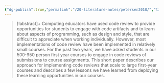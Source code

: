 ```yaml
---
{"dg-publish":true,"permalink":"/20-literature-notes/petersen2018/","title":"Code reviews in large, first-year courses","tags":["computer-science","peer-assessment"],"noteIcon":"","created":"2024.08.30 17:34","updated":"2024.09.09 16:17"}
---
```



> [!abstract]+
> Computing educators have used code review to provide opportunities for students to engage with code artifacts and to learn about aspects of programming, such as design and style, that are difficult to appreciate when working individually. However, most implementations of code review have been implemented in relatively small courses. For the past two years, we have asked students in our 500-950 person first year courses to engage in code reviews of submissions to course assignments. This short paper describes our approach for implementing code reviews that scale to large first-year courses and describes a few lessons we have learned from deploying these learning opportunities in our courses.
